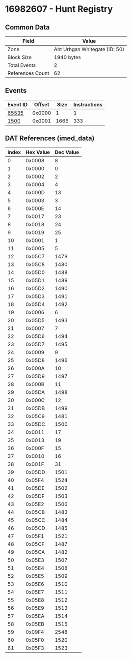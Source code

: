 # 16982607 - Hunt Registry

## Common Data

| Field            | Value                         |
|------------------|-------------------------------|
| Zone             | Aht Urhgan Whitegate (ID: 50) |
| Block Size       | 1940 bytes                    |
| Total Events     | 2                             |
| References Count | 62                            |

## Events

| Event ID            | Offset   |   Size |   Instructions |
|---------------------|----------|--------|----------------|
| [65535](./65535.md) | 0x0000   |      1 |              1 |
| [1500](./1500.md)   | 0x0001   |   1666 |            333 |

## DAT References (imed_data)

|   Index | Hex Value   |   Dec Value |
|---------|-------------|-------------|
|       0 | 0x0008      |           8 |
|       1 | 0x0000      |           0 |
|       2 | 0x0002      |           2 |
|       3 | 0x0004      |           4 |
|       4 | 0x000D      |          13 |
|       5 | 0x0003      |           3 |
|       6 | 0x000E      |          14 |
|       7 | 0x0017      |          23 |
|       8 | 0x0018      |          24 |
|       9 | 0x0019      |          25 |
|      10 | 0x0001      |           1 |
|      11 | 0x0005      |           5 |
|      12 | 0x05C7      |        1479 |
|      13 | 0x05C8      |        1480 |
|      14 | 0x05D0      |        1488 |
|      15 | 0x05D1      |        1489 |
|      16 | 0x05D2      |        1490 |
|      17 | 0x05D3      |        1491 |
|      18 | 0x05D4      |        1492 |
|      19 | 0x0006      |           6 |
|      20 | 0x05D5      |        1493 |
|      21 | 0x0007      |           7 |
|      22 | 0x05D6      |        1494 |
|      23 | 0x05D7      |        1495 |
|      24 | 0x0009      |           9 |
|      25 | 0x05D8      |        1496 |
|      26 | 0x000A      |          10 |
|      27 | 0x05D9      |        1497 |
|      28 | 0x000B      |          11 |
|      29 | 0x05DA      |        1498 |
|      30 | 0x000C      |          12 |
|      31 | 0x05DB      |        1499 |
|      32 | 0x05C9      |        1481 |
|      33 | 0x05DC      |        1500 |
|      34 | 0x0011      |          17 |
|      35 | 0x0013      |          19 |
|      36 | 0x000F      |          15 |
|      37 | 0x0010      |          16 |
|      38 | 0x001F      |          31 |
|      39 | 0x05DD      |        1501 |
|      40 | 0x05F4      |        1524 |
|      41 | 0x05DE      |        1502 |
|      42 | 0x05DF      |        1503 |
|      43 | 0x05E2      |        1506 |
|      44 | 0x05CB      |        1483 |
|      45 | 0x05CC      |        1484 |
|      46 | 0x05CD      |        1485 |
|      47 | 0x05F1      |        1521 |
|      48 | 0x05CF      |        1487 |
|      49 | 0x05CA      |        1482 |
|      50 | 0x05E3      |        1507 |
|      51 | 0x05E4      |        1508 |
|      52 | 0x05E5      |        1509 |
|      53 | 0x05E6      |        1510 |
|      54 | 0x05E7      |        1511 |
|      55 | 0x05E8      |        1512 |
|      56 | 0x05E9      |        1513 |
|      57 | 0x05EA      |        1514 |
|      58 | 0x05EB      |        1515 |
|      59 | 0x09F4      |        2548 |
|      60 | 0x05F0      |        1520 |
|      61 | 0x05F3      |        1523 |
